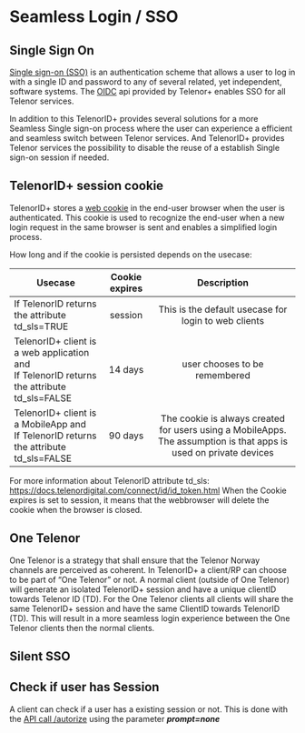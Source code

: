 # Seamless Login / SSO

## Single Sign On

[Single sign-on (SSO)](https://en.wikipedia.org/wiki/Single_sign-on) is an authentication scheme that allows a user to log in with a single ID and password to any of several related, yet independent, software systems. The [OIDC](OIDC_basics.md) api provided by Telenor\+ enables SSO for all Telenor services.

In addition to this TelenorID\+ provides several solutions for a more Seamless Single sign-on process where the user can experience a efficient and seamless switch between Telenor services.
And TelenorID\+ provides Telenor services the possibility to disable the reuse of a establish Single sign-on session if needed.


## TelenorID\+ session cookie

TelenorID\+ stores a [web cookie](https://en.wikipedia.org/wiki/HTTP_cookie) in the end-user browser when the user is authenticated.
This cookie is used to recognize the end-user when a new login request in the same browser is sent and enables a simplified login process.

How long and if the cookie is persisted depends on the usecase:

| Usecase | Cookie expires | Description |
| ------------- |:-------------:|:-------------:|
|If TelenorID returns the attribute td_sls=TRUE | session | This is the default usecase for login to web clients |
|TelenorID+ client is a web application and<br>If TelenorID returns the attribute td_sls=FALSE | 14 days | user chooses to be remembered |
|TelenorID+ client is a MobileApp and<br>If TelenorID returns the attribute td_sls=FALSE | 90 days | The cookie is always created for users using a MobileApps. The assumption is that apps is used on private devices |

For more information about TelenorID attribute td_sls: https://docs.telenordigital.com/connect/id/id_token.html
When the Cookie expires is set to session, it means that the webbrowser will delete the cookie when the browser is closed.

## One Telenor 

One Telenor is a strategy that shall ensure that the Telenor Norway channels are perceived as coherent.
In TelenorID\+ a client/RP can choose to be part of “One Telenor” or not. A normal client (outside of One Telenor) will generate an isolated TelenorID+ session and have a unique clientID towards Telenor ID (TD).
For the One Telenor clients all clients will share the same TelenorID+ session and have the same ClientID towards TelenorID (TD). 
This will result in a more seamless login experience between the One Telenor clients then the normal clients.


## Silent SSO


## Check if user has Session

A client can check if a user has a existing session or not.
This is done with the [API call /autorize](TelenorID_Plus_-_authorize.md) using the parameter _**prompt=none**_
